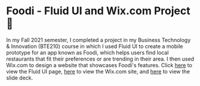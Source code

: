 # Foodi - Fluid UI and Wix.com Project :iphone:

In my Fall 2021 semester, I completed a project in my Business Technology & Innovation (BTE210) course in which I used Fluid UI to create a mobile prototype for an app known as Foodi, which helps users find local restaurants that fit their preferences or are trending in their area. I then used Wix.com to design a website that showcases Foodi's features. Click [here](https://www.fluidui.com/editor/live/link/NogjfCSHCSiIy5dCM1S0PeT1LT0rytltazJJddJemmDBcEhHsnmNe3g3MabgIxu0) to view the Fluid UI page, [here](https://icg429.wixsite.com/foodi) to view the Wix.com site, and [here](https://github.com/icg42/foodi/blob/main/Foodi%20Slide%20Deck.pdf) to view the slide deck.
